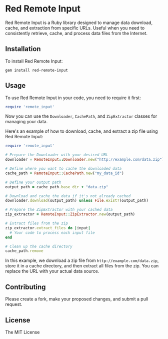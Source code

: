 # Red Remote Input

Red Remote Input is a Ruby library designed to manage data download, cache, and extraction from specific URLs.
Useful when you need to consistently retrieve, cache, and process data files from the Internet.

## Installation

To install Red Remote Input:

```
gem install red-remote-input
```

## Usage

To use Red Remote Input in your code, you need to require it first:

```rb
require 'remote_input'
```

Now you can use the `Downloader`, `CachePath`, and `ZipExtractor` classes for managing your data.

Here's an example of how to download, cache, and extract a zip file using Red Remote Input:

```rb
require 'remote_input'

# Prepare the Downloader with your desired URL
downloader = RemoteInput::Downloader.new("http://example.com/data.zip")

# Define where you want to cache the downloaded data
cache_path = RemoteInput::CachePath.new("my_data_id")

# Define your output path
output_path = cache_path.base_dir + "data.zip"

# Download and cache the data if it's not already cached
downloader.download(output_path) unless File.exist?(output_path)

# Prepare the ZipExtractor with your cached data
zip_extractor = RemoteInput::ZipExtractor.new(output_path)

# Extract files from the zip
zip_extractor.extract_files do |input|
  # Your code to process each input file
end

# Clean up the cache directory
cache_path.remove
```

In this example, we download a zip file from `http://example.com/data.zip`, store it in a cache directory, and then extract all files from the zip. You can replace the URL with your actual data source.

## Contributing

Please create a fork, make your proposed changes, and submit a pull request.

## License

The MIT License
